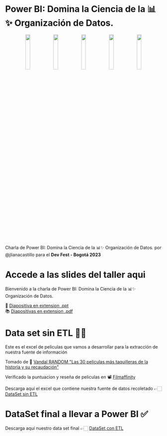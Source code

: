 # Power BI: Domina la Ciencia de la 📊✨ Organización de Datos.

<div align="center">
  <img align="center" width="17%" src="https://user-images.githubusercontent.com/96964513/282158474-ec9483e0-a63d-4206-b56a-73ac9572a8f6.png">
</a>
  <img align="center" width="17%" src="">
</a>
  <img align="center" width="17%" src="">
</a>
  <img align="center" width="17%" src="">
</a>
</a>
  <img align="center" width="17%" src="">
</a>
  
</div>

Charla de Power BI: Domina la Ciencia de la 📊✨ Organización de Datos. por @jlianacastillo para el <strong>Dev Fest - Bogotá 2023 </strong>

# Accede a las slides del taller aqui 

Bienvenido a la charla de Power BI: Domina la Ciencia de la 📊✨ Organización de Datos.

🎯 [Diapositiva en extension .ppt]() <br>
📚 [Diapositivas en extension .pdf]()

# Data set sin ETL 👩‍💻

Este es el excel de peliculas que vamos a desarrollar para la extracción de nuestra fuente de información

Tomado de 🍿 [Vandal RANDOM "Las 30 películas más taquilleras de la historia y su recaudación"](https://vandal.elespanol.com/reportaje/random-las-30-peliculas-mas-taquilleras-de-la-historia-y-su-recaudacion)

Verificado la puntuacion y reseña de peliculas en 📽 [Filmaffinity](https://www.filmaffinity.com/co/advsearch.php)

Descarga aquí el excel que contiene nuestra fuente de datos recoletado 👉🏻 [DataSet sin ETL](https://docs.google.com/spreadsheets/d/1tWqJIxTjCZSckilN5QD3mzxgUof_P1W_/edit?usp=sharing&ouid=116709244817325455320&rtpof=true&sd=true)

# DataSet final a llevar a Power BI ✅

Descarga aquí nuestro data set final 👉🏻 [DataSet con ETL](https://docs.google.com/spreadsheets/d/1a5zVQBSc3EpUH_nVHt2j3Ndqv6Ba_x58/edit?usp=sharing&ouid=116709244817325455320&rtpof=true&sd=true)
